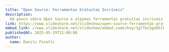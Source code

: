 ```yaml
---
title: "Open Source: Ferramentas Gratuitas Incríveis"
description:
  Um pouco sobre Open Source e algumas ferramentas gratuítas incríveis.
link: https://www.slideshare.net/slideshow/open-source-ferramentas-gratuitas-incriveis/279928031
embed_link: //www.slideshare.net/slideshow/embed_code/key/3glTmi5gdmSlR
publishedAt: 2025-05-29T21:00:00
author:
  name: Danilo Pinotti
---
```


